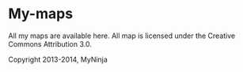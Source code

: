 My-maps
=======

All my maps are available here. All map is licensed under the Creative Commons Attribution 3.0.

Copyright 2013-2014, MyNinja

